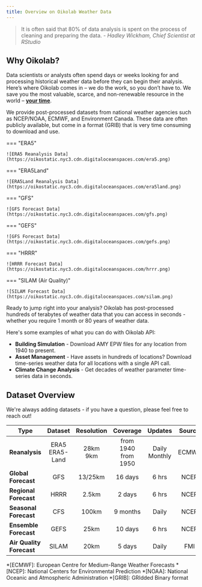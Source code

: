 ```yaml
---
title: Overview on Oikolab Weather Data 
---
```


> It is often said that 80% of data analysis is spent on the process of cleaning and preparing the data. *- Hadley Wickham, Chief Scientist at RStudio*

## Why Oikolab?

Data scientists or analysts often spend days or weeks looking for and processing historical weather data before they can begin their analysis. Here’s where Oikolab comes in – we do the work, so you don’t have to. We save you the most valuable, scarce, and non-renewable resource in the world – **<u>your time</u>**.

We provide post-processed datasets from national weather agencies such as NCEP/NOAA, ECMWF, and Environment Canada. These data are often publicly available, but come in a format (GRIB) that is very time consuming to download and use.


=== "ERA5"

    ![ERA5 Reanalysis Data](https://oikostatic.nyc3.cdn.digitaloceanspaces.com/era5.png)

=== "ERA5Land"

    ![ERA5Land Reanalysis Data](https://oikostatic.nyc3.cdn.digitaloceanspaces.com/era5land.png)

=== "GFS"

    ![GFS Forecast Data](https://oikostatic.nyc3.cdn.digitaloceanspaces.com/gfs.png)

=== "GEFS"

    ![GFS Forecast Data](https://oikostatic.nyc3.cdn.digitaloceanspaces.com/gefs.png)

=== "HRRR"

    ![HRRR Forecast Data](https://oikostatic.nyc3.cdn.digitaloceanspaces.com/hrrr.png)

=== "SILAM (Air Quality)"

    ![SILAM Forecast Data](https://oikostatic.nyc3.cdn.digitaloceanspaces.com/silam.png)


Ready to jump right into your analysis? Oikolab has post-processed hundreds of terabytes of weather data that you can access in seconds - whether you require 1 month or 80 years of weather data.

Here's some examples of what you can do with Oikolab API:

* **Building Simulation** - Download AMY EPW files for any location from 1940 to present. 
* **Asset Management** - Have assets in hundreds of locations? Download time-series weather data for all locations with a single API call.
* **Climate Change Analysis** - Get decades of weather parameter time-series data in seconds.


## Dataset Overview

We're always adding datasets - if you have a question, please feel free to reach out!

| Type                        |       Dataset        |   Resolution   |         Coverage          |      Updates      | Source 
|-----------------------------|:--------------------:|:--------------:|:-------------------------:|:-----------------:| :----: 
| **Reanalysis**              | ERA5 <br/> ERA5-Land | 28km <br/> 9km | from 1940 <br/> from 1950 | Daily<br/>Monthly | ECMWF
| **Global<br/>  Forecast**   |         GFS          |    13/25km     |          16 days          |       6 hrs       | NCEP
| **Regional<br/>  Forecast** |         HRRR         |     2.5km      |          2 days           |       6 hrs       | NCEP
| **Seasonal<br/>  Forecast** |         CFS          |     100km      |         9 months          |       Daily       | NCEP
| **Ensemble Forecast**       |         GEFS         |      25km      |          10 days          |       6 hrs       | NCEP 
| **Air Quality Forecast**    |        SILAM         |      20km      |          5 days           |       Daily       | FMI

*[ECMWF]: European Centre for Medium-Range Weather Forecasts
*[NCEP]: National Centers for Environmental Prediction
*[NOAA]: National Oceanic and Atmospheric Administration
*[GRIB]: GRIdded Binary format
